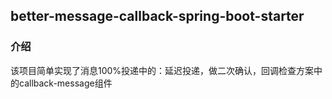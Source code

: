## better-message-callback-spring-boot-starter
### 介绍
该项目简单实现了消息100%投递中的：延迟投递，做二次确认，回调检查方案中的callback-message组件
